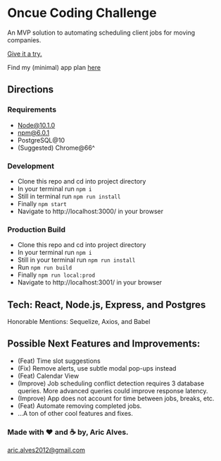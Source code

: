 # Oncue Coding Challenge

An MVP solution to automating scheduling client jobs for moving companies.

[Give it a try.](https://oncue-mvp.herokuapp.com/)

Find my (minimal) app plan [here](https://docs.google.com/document/d/1L6f221wNPLa2bSQVG2loMHuqiIpd0YrZiS-bfsZsigs/edit?usp=sharing)

## Directions

### Requirements
- Node@10.1.0
- npm@6.0.1
- PostgreSQL@10
- (Suggested) Chrome@66^
### Development
- Clone this repo and cd into project directory
- In your terminal run `npm i`
- Still in terminal run `npm run install`
- Finally `npm start`
- Navigate to http://localhost:3000/ in your browser
### Production Build
- Clone this repo and cd into project directory
- In your terminal run `npm i`
- Still in your terminal run `npm run install`
- Run `npm run build`
- Finally `npm run local:prod`
- Navigate to http://localhost:3001/ in your browser

## Tech: React, Node.js, Express, and Postgres
Honorable Mentions: Sequelize, Axios, and Babel

## Possible Next Features and Improvements:
- (Feat) Time slot suggestions
- (Fix) Remove alerts, use subtle modal pop-ups instead
- (Feat) Calendar View
- (Improve) Job scheduling conflict detection requires 3 database queries. More advanced queries could improve response latency.
- (Improve) App does not account for time between jobs, breaks, etc.
- (Feat) Automate removing completed jobs.
- ...A ton of other cool features and fixes.

### Made with ❤️ and ☕️ by, Aric Alves.
aric.alves2012@gmail.com